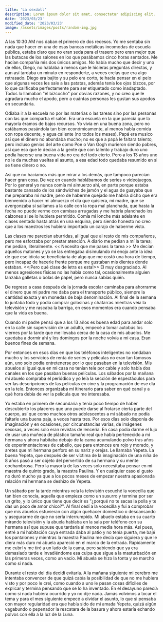 ```yaml
---
title: 'La sexdoll'
description: Lorem ipsum dolor sit amet, consectetur adipiscing elit.
date: '2023/03/23'
modified_date: '2023/03/23'
image: /assets/images/posts/random-img.jpg
---
```


A las 10:30 AM nos daban el primero de dos recesos. Yo me sentaba sin nada que hacer en una de esas bancas metálicas incomodas de escuela pública, estaba claro que no eran seda para el trasero pero eran mejor que las butacas de los salones en los que pasábamos cinco horas sentados. Me hacían compañía mis dos únicos amigos. No había mucho que decir y uno de ellos, Diego, no hablaba a menos que le hicieras preguntas directas, y aun así tardaba un minuto en responderte, a veces creías que era algo retrasado. Diego era bajito y su pelo era corto, te hacía pensar en el pelo que algunas veces les sale a las patatas, además tenía los ojos bizcos, por lo que calificaba perfectamente para ser etiquetado como inadaptado. Todos lo llamaban "el bizcocho" por obvias razones, y no creo que le agradara mucho el apodo, pero a cuántas personas les gustan sus apodos en secundaria.

Odiaba ir a la escuela no por las materias o las tareas sino por las personas con las que compartía el salón. Era una escuela en la que parecía que la mayoría éramos de bajos recursos. Yo vivía en una buena zona, pero no estábamos pasándola tan bien económicamente, al menos había comida con ropa decente, y agua caliente (no todos los meses). Papá era musico así que el dinero no abundaba mucho; no es que a papá le faltara talento, pero incluso genios del arte como Poe o Van Gogh murieron siendo pobres, así que eso que le decían a la gente que con talento y trabajo duro uno podía hacerse una buena vida no era del todo cierto. Pero a los 13 años uno no le da muchas vueltas al asunto, a esa edad todo quedaba resumido en si se tiene dinero o no.

Así que no hacíamos más que mirar a los demás, que tampoco parecían hacer gran cosa. De vez en cuando hablábamos de series o videojuegos. Por lo general yo nunca comía mi almuerzo ahí, en parte porque estaba bastante cansado de los sándwiches de jamón y el agua de guayaba que me preparaba mi madre, pero de haberme quejado me habría dicho que era bienvenido a hacer mi almuerzo el día que quisiera, mi madre, que se avergonzaba si salíamos a la calle con la ropa mal planchada, que hasta la fecha no puede verme con camisas arrugadas y me habría planchado los calzones si se lo hubiera permitido. Comía mi lonche más adelante en clases sentado hasta atrás en una esquina, pero siendo honesto no creo que a los maestros les hubiera importado un carajo de haberme visto.

Las clases me parecían aburridas, al igual que al resto de mis compañeros, pero me esforzaba por prestar atención. A diario me pedían a mí la tarea; me pedían, literalmente. << Necesito que me pases la tarea >> Me decían aquellos matones y yo se las entregaba disimulando mi enojo ante la idea de que ese idiota se beneficiaria de algo que me costó una hora de tiempo, pero incapaz de hacerle frente porque me gustaban mis dientes donde estaban. <<¡Pero qué clase de letra es esta!>> El muy desgraciado. Al menos agresiones físicas no las había como tal, ocasionalmente alguien lanzaba galletas o bolas de papel, pero nunca sabías quién.

De regreso a casa después de la jornada escolar caminaba para ahorrarme el dinero que mi padre me daba para el transporte público, siempre la cantidad exacta y en monedas de baja denominación. Al final de la semana lo juntaba todo y podía comprar golosinas y chatarras mientras veía la televisión y me rascaba la barriga, en esos momentos era cuando pensaba que la vida es buena.

Cuando mi padre pensó que a los 13 años es buena edad para andar solo en la calle sin supervisión de un adulto, empecé a tomar autobús los viernes por la tarde que me llevaba cerca de la casa de mis abuelos. Me quedaba a dormir ahí y los domingos por la noche volvía a mi casa. Eran buenos fines de semana.

Por entonces en esos días en que los teléfonos inteligentes no rondaban mucho y los servicios de renta de series y películas no eran tan famosos aún, uno solo podía entretenerse por lo que pasaban en la televisión. Mis abuelos al igual que en mi casa no tenían tele por cable y solo había dos canales en los que pasaban buenas películas. Los sábados por la mañana mi abuelo compraba el periódico y yo leía la sección de espectáculos para ver las descripciones de las películas en cine y la programación de ese día en la tele. Entonces organizaba mi itinerario para saber en qué canal y a qué hora debía de ver la película que me interesaba.

Yo estaba en primero de secundaria y tenía poco tiempo de haber descubierto los placeres que uno puede darse al frotarse cierta parte del cuerpo, así que como muchos otros adolescentes a mi sábado no podía faltarle una buena paja, a veces hasta tres. Por esos días solo disponía de imaginación y en ocasiones, por circunstancias varias, de imágenes sexosas, a veces solo eran revistas de lencería.
En casa podía darme el lujo de usar una muñeca de plástico tamaño real que había pertenecido a mi hermana y ahora habitaba debajo de la cama acumulando polvo tras años de experimentaciones de cabello, que para entonces era rojo y morado, y aretes que mi hermana perforo en su nariz y orejas. Le llamaba Yepeta. La buena Yepeta, que después de ser víctima de la imaginación de una niña de 8 años pasó a ser objeto del pervertido de su hermano y su mente cochambrosa. Pero la mayoría de las veces solo necesitaba pensar en mi maestra de quinto grado, la maestra Paulina. Y en cualquier caso el gusto no duró mucho ya que a los pocos meses de empezar nuestra apasionada relación mi hermana se deshizo de Yepeta.

Un sábado por la tarde mientras veía la televisión escuché la vocecilla que tan bien conocía, aquella que empieza como un susurro y termina por ser un grito, y lo único que tiene que decir es "¿porqué no te sacas la polla y te das un poco de amor chico?". Al final cedí a la vocecilla y fui a comprobar que mis abuelos estuvieran con algún quehacer domestico o descansando y asegurarme de que no sería interrumpido. Mi abuelo estaba en su cuarto mirando televisión y la abuela hablaba en la sala por teléfono con su hermana así que supuse que tardaría al menos media hora más. Así pues, entré a mi habitación cuya entrada daba al patio y no tenía puerta, me bajé los pantalones y mientras la maestra Paulina me decía que siguiera y que le diera más duro mi abuela apareció en el marco de la entrada. Rápidamente me cubrí y me tiré a un lado de la cama, pero sabiendo que ya era demasiado tarde e invadiéndome esa culpa que sigue a la masturbación en las primeras veces, como un vacío. Mi abuela se hizo la tonta y se marchó como si nada.

Durante el resto del día decidí evitarla. A la mañana siguiente mi cerebro me intentaba convencer de que quizá cabía la posibilidad de que no me hubiera visto y por poco le creí, como cuando a uno le pasan cosas difíciles de explicar y termina pensando que se lo ha inventado. En el desayuno parecía como si nada hubiera ocurrido y yo no dije nada. Jamás volvimos a tocar el tema y para el mes siguiente empecé a olvidar el asunto, lo que si pensaba con mayor regularidad era que había sido de mi amada Yepeta, quizá algún vagabundo o pepenador la rescatara de la basura y ahora estaría echando polvos con ella a la luz de la Luna. 


